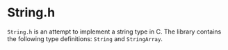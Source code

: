 # String.h
`String.h` is an attempt to implement a string type in C. The library contains the following type definitions: `String` and `StringArray`.
